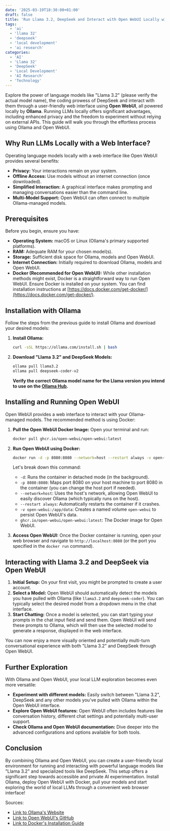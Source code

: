 ```yaml
---
date: '2025-03-19T18:30:00+01:00'
draft: false
title: 'Run Llama 3.2, DeepSeek and Interact with Open WebUI Locally with Ollama'
tags: 
  - 'ai'
  - 'llama 32'
  - 'deepseek'
  - 'local development'
  - 'ai research'
categories:
  - 'AI'
  - 'Llama 32'
  - 'DeepSeek'
  - 'Local Development'
  - 'AI Research'
  - 'Technology'
---
```


Explore the power of language models like "Llama 3.2" (please verify the actual model name), the coding prowess of DeepSeek and interact with them through a user-friendly web interface using **Open WebUI**, all powered locally by **Ollama**. Running LLMs locally offers significant advantages, including enhanced privacy and the freedom to experiment without relying on external APIs. This guide will walk you through the effortless process using Ollama and Open WebUI.

## Why Run LLMs Locally with a Web Interface?

Operating language models locally with a web interface like Open WebUI provides several benefits:

* **Privacy:** Your interactions remain on your system.
* **Offline Access:** Use models without an internet connection (once downloaded).
* **Simplified Interaction:** A graphical interface makes prompting and managing conversations easier than the command line.
* **Multi-Model Support:** Open WebUI can often connect to multiple Ollama-managed models.

## Prerequisites

Before you begin, ensure you have:

* **Operating System:** macOS or Linux (Ollama's primary supported platforms).
* **RAM:** Adequate RAM for your chosen model(s).
* **Storage:** Sufficient disk space for Ollama, models and Open WebUI.
* **Internet Connection:** Initially required to download Ollama, models and Open WebUI.
* **Docker (Recommended for Open WebUI):** While other installation methods might exist, Docker is a straightforward way to run Open WebUI. Ensure Docker is installed on your system. You can find installation instructions at [https://docs.docker.com/get-docker/](https://docs.docker.com/get-docker/).

## Installation with Ollama

Follow the steps from the previous guide to install Ollama and download your desired models:

1.  **Install Ollama:**
    ```bash
    curl -sSL https://ollama.com/install.sh | bash
    ```

2.  **Download "Llama 3.2" and DeepSeek Models:**
    ```bash
    ollama pull llama3.2
    ollama pull deepseek-coder-v2
    ```

    **Verify the correct Ollama model name for the Llama version you intend to use on the [Ollama Hub](https://ollama.com/library).**

## Installing and Running Open WebUI

Open WebUI provides a web interface to interact with your Ollama-managed models. The recommended method is using Docker:

1.  **Pull the Open WebUI Docker Image:** Open your terminal and run:

    ```bash
    docker pull ghcr.io/open-webui/open-webui:latest
    ```

2.  **Run Open WebUI using Docker:**

    ```bash
    docker run -d -p 8080:8080 --network=host --restart always -v open-webui:/app/data ghcr.io/open-webui/open-webui:latest
    ```


    Let's break down this command:
    * `-d`: Runs the container in detached mode (in the background).
    * `-p 8080:8080`: Maps port 8080 on your host machine to port 8080 in the container (you can change the host port if needed).
    * `--network=host`: Uses the host's network, allowing Open WebUI to easily discover Ollama (which typically runs on the host).
    * `--restart always`: Automatically restarts the container if it crashes.
    * `-v open-webui:/app/data`: Creates a named volume `open-webui` to persist Open WebUI's data.
    * `ghcr.io/open-webui/open-webui:latest`: The Docker image for Open WebUI.

3.  **Access Open WebUI:** Once the Docker container is running, open your web browser and navigate to `http://localhost:8080` (or the port you specified in the `docker run` command).

## Interacting with Llama 3.2 and DeepSeek via Open WebUI

1.  **Initial Setup:** On your first visit, you might be prompted to create a user account.
2.  **Select a Model:** Open WebUI should automatically detect the models you have pulled with Ollama (like `llama3.2` and `deepseek-coder`). You can typically select the desired model from a dropdown menu in the chat interface.
3.  **Start Chatting:** Once a model is selected, you can start typing your prompts in the chat input field and send them. Open WebUI will send these prompts to Ollama, which will then use the selected model to generate a response, displayed in the web interface.

You can now enjoy a more visually oriented and potentially multi-turn conversational experience with both "Llama 3.2" and DeepSeek through Open WebUI.

## Further Exploration

With Ollama and Open WebUI, your local LLM exploration becomes even more versatile:

* **Experiment with different models:** Easily switch between "Llama 3.2", DeepSeek and any other models you've pulled with Ollama within the Open WebUI interface.
* **Explore Open WebUI features:** Open WebUI often includes features like conversation history, different chat settings and potentially multi-user support.
* **Check Ollama and Open WebUI documentation:** Dive deeper into the advanced configurations and options available for both tools.

## Conclusion

By combining Ollama and Open WebUI, you can create a user-friendly local environment for running and interacting with powerful language models like "Llama 3.2" and specialized tools like DeepSeek. This setup offers a significant step towards accessible and private AI experimentation. Install Ollama, deploy Open WebUI with Docker, pull your models and start exploring the world of local LLMs through a convenient web browser interface!

Sources:
 * [Link to Ollama's Website](https://ollama.com/)
 * [Link to Open WebUI's GitHub](https://github.com/open-webui/open-webui)
 * [Link to Docker's Installation Guide](https://docs.docker.com/get-docker/)